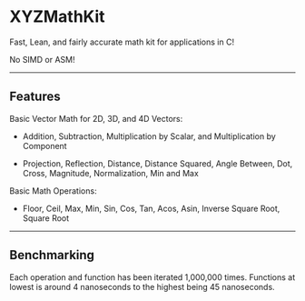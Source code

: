 # XYZMathKit
Fast, Lean, and fairly accurate math kit for applications in C!

No SIMD or ASM!

---

## Features

Basic Vector Math for 2D, 3D, and 4D Vectors:

- Addition, Subtraction, Multiplication by Scalar, and Multiplication by Component

- Projection, Reflection, Distance, Distance Squared, Angle Between, Dot, Cross, Magnitude, Normalization, Min and Max

Basic Math Operations:

- Floor, Ceil, Max, Min, Sin, Cos, Tan, Acos, Asin, Inverse Square Root, Square Root

---

## Benchmarking

Each operation and function has been iterated 1,000,000 times.
Functions at lowest is around 4 nanoseconds to the highest being 45 nanoseconds.
